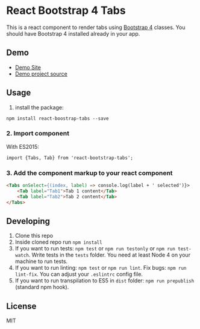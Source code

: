 # React Bootstrap 4 Tabs

This is a react component to render tabs using <a href="http://v4-alpha.getbootstrap.com/">Bootstrap 4</a> classes.
You should have Bootstrap 4 installed already in your app.

## Demo

- [Demo Site](https://freeranger.github.io/react-bootstrap-tabs-demo)
- [Demo project source](https://github.com/freeranger/react-bootstrap-tabs-demo)


## Usage

1. install the package:
```
npm install react-boostrap-tabs --save
```

### 2. Import component

With ES2015:
```
import {Tabs, Tab} from 'react-bootstrap-tabs';
```

### 3. Add the component markup to your react component

```html
<Tabs onSelect={(index, label) => console.log(label + ' selected')}>
    <Tab label="Tab1">Tab 1 content</Tab>
    <Tab label="Tab2">Tab 2 content</Tab>
</Tabs>
```

## Developing

1. Clone this repo
2. Inside cloned repo run `npm install`
3. If you want to run tests: `npm test` or `npm run testonly` or `npm run test-watch`. Write tests in the `tests` folder. You need at least Node 4 on your machine to run tests.
4. If you want to run linting: `npm test` or `npm run lint`. Fix bugs: `npm run lint-fix`. You can adjust your `.eslintrc` config file.
5. If you want to run transpilation to ES5 in `dist` folder: `npm run prepublish` (standard npm hook).

## License

MIT
